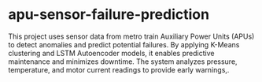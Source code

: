 # apu-sensor-failure-prediction
This project uses sensor data from metro train Auxiliary Power Units (APUs) to detect anomalies and predict potential failures. By applying K-Means clustering and LSTM Autoencoder models, it enables predictive maintenance and minimizes downtime. The system analyzes pressure, temperature, and motor current readings to provide early warnings,.
